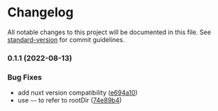 # Changelog

All notable changes to this project will be documented in this file. See [standard-version](https://github.com/conventional-changelog/standard-version) for commit guidelines.

### 0.1.1 (2022-08-13)


### Bug Fixes

* add nuxt version compatibility ([e694a10](https://github.com/pi0/nuxt-twind/commit/e694a10f6ce684542dc6efbd97aa5288f2fe0752))
* use `~~` to refer to rootDir ([74e89b4](https://github.com/pi0/nuxt-twind/commit/74e89b43d87b3a030602d6b9d467dc77ac09684b))
